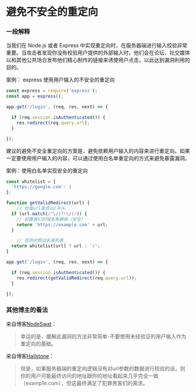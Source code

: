 # 避免不安全的重定向

### 一段解释

当我们在 Node.js 或者 Express 中实现重定向时，在服务器端进行输入校验非常重要。当攻击者发现你没有校验用户提供的外部输入时，他们会在论坛、社交媒体以和其他公共场合发布他们精心制作的链接来诱使用户点击，以此达到漏洞利用的目的。

案例： express 使用用户输入的不安全的重定向

```javascript
const express = require('express');
const app = express();

app.get('/login', (req, res, next) => {

  if (req.session.isAuthenticated()) {
    res.redirect(req.query.url);
  }

}); 
```

建议的避免不安全重定向的方案是，避免依赖用户输入的内容来进行重定向。如果一定要使用用户输入的内容，可以通过使用白名单重定向的方式来避免暴露漏洞。

案例：使用白名单实现安全的重定向

```javascript
const whitelist = { 
  'https://google.com': 1 
};

function getValidRedirect(url) { 
    // 检查url是否以/开头
  if (url.match(/^\/(?!\/)/)) { 
    // 前置我们的域名来确保（安全）
    return 'https://example.com' + url; 
  } 

    // 否则对照白名单列表
  return whitelist[url] ? url : '/'; 
}

app.get('/login', (req, res, next) => {

  if (req.session.isAuthenticated()) {
    res.redirect(getValidRedirect(req.query.url));
  }

}); 
```

### 其他博主的看法

来自博客[NodeSwat](https://blog.nodeswat.com/unvalidated-redirects-b0a2885720db)：

> 幸运的是，缓解此漏洞的方法非常简单-不要使用未经验证的用户输入作为重定向的基础。

来自博客[Hailstone](https://blog.hailstone.io/how-to-prevent-unsafe-redirects-in-node-js/)：

> 但是，如果服务器端的重定向逻辑没有对url参数的数据进行校验的话，则你的用户可能最终访问的地址跟你的地址看起来几乎完全一致（examp1e.com），但这最终满足了犯罪黑客们的需求。
